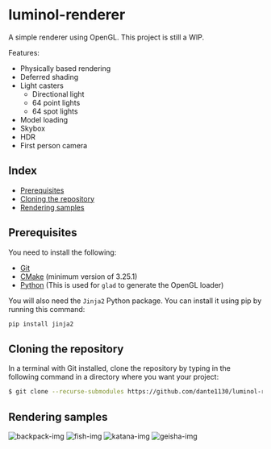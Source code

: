 # luminol-renderer

A simple renderer using OpenGL. This project is still a WIP.

Features:

- Physically based rendering
- Deferred shading
- Light casters
  - Directional light
  - 64 point lights
  - 64 spot lights
- Model loading
- Skybox
- HDR
- First person camera

## Index

* [Prerequisites](#prerequisites)
* [Cloning the repository](#cloning)
* [Rendering samples](#rendering-samples)

## Prerequisites

You need to install the following:

- [Git](https://git-scm.com/downloads)
- [CMake](https://cmake.org/download/) (minimum version of 3.25.1)
- [Python](https://www.python.org/downloads/) (This is used for `glad` to generate the OpenGL loader)

You will also need the `Jinja2` Python package. You can install it using pip by running this command:

```bash
pip install jinja2
```

## Cloning the repository

In a terminal with Git installed, clone the repository by typing in the following command in a directory where you want your project:

```bash
$ git clone --recurse-submodules https://github.com/dante1130/luminol-renderer
```

## Rendering samples

![backpack-img](https://i.imgur.com/45Uv648.png)
![fish-img](https://i.imgur.com/000SIRB.png)
![katana-img](https://i.imgur.com/LliKnfI.png)
![geisha-img](https://i.imgur.com/JiF8oLw.png)

